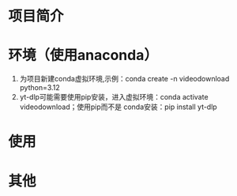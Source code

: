 # 项目简介


# 环境（使用anaconda）
1. 为项目新建conda虚拟环境,示例：conda create -n videodownload  python=3.12 
2. yt-dlp可能需要使用pip安装，进入虚拟环境：conda activate videodownload；使用pip而不是
conda安装：pip install yt-dlp


# 使用


# 其他
